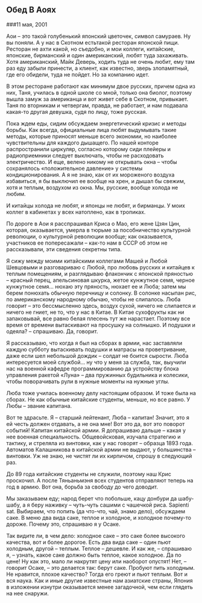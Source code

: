 ## Обед В Аоях

###11 мая, 2001

Аои – это такой голубенький японский цветочек, символ самураев. Ну вы поняли. А у нас в Скотном естьтакой ресторан японской пищи. Ресторан не ахти какой, но съедобно, и мои коллеги, китайские, японские, бирманский и один американский, любят туда захаживать. Хотя американский, Майк Деверь, ходить туда не очень любит, ему там раз еду забыли принести, а клиент, как известно, зверь злопамятный, где его обидели, туда не пойдет. Но за компанию идет.

В этом ресторане работают как минимум двое русских, причем одна из них, Таня, училась в одной школе со мной, только она биолог, поэтому вышла замуж за американца и вот живет себе в Скотном, привыкает. Таня по вторникам и четвергам, правда, не работает, и нам подавала какая-то другая девушка, судя по лицу, тоже русская.

Пока ждем еды, сидим обсуждаем энергетический кризис и методы борьбы. Как всегда, официальные лица любят выдумывать такие методы, которые приносят меньше всего экономии, но наиболее чувствительны для каждого дышащего. По нашей конторе распространили циркуляр, согласно которому сиди плейеры и радиоприемники следует выключать, чтобы не расходовать электричество. И еще, велено никому не открывать окна – чтобы сохранялось «положительное давление» у системы кондиционирования. А я не знаю, как от их мороженого воздуха избавиться, я бы выключил ее вообще на хрен, и дышал бы свежим, хотя и теплым, воздухом из окна. Мы, русские, вообще холода не любим.

И китайцы холода не любят, и японцы не любят, и бирманцы. У моих коллег в кабинетах у всех натоплено, как в тропиках.

По дороге в Аои я расспрашивал Криса о Мао, его жене Цзян Цин, которая, оказывается, умерла в тюрьме за пособничество культурной революции, о культурной революции вообще; как оказывается, участников ее попересажали – как-то нам в СССР об этом не рассказывали, эти сведения секретны типа.

Я сижу между моими китайскими коллегами Машей и Любой Шевцовыми и разговариваю с Любой, про любовь русских и китайцев к теплым помещениям, и разглядываю флакончик с японской пряностью – красный перец, апельсиновая шкурка, жетое кунжутное семя, черное кунжутное семя… нюхаю эту пряность, нюхает ее и Люба; затем мы берем понюхать обычную перечницу и солонку. В солонке насыпан рис, по американскому народному обычаю, чтобы не слипалось. Люба говорит – это бессмысленно здесь, воздух сухой, ничего не слипается и ничего не гниет, не то, что у нас в Китае. В Китае сухофрукты как ни запаковывай, все равно белая плесень тут же нарастает. Поэтому все время от времени вытаскивают на просушку на солнышко. И подушки и одеяла? – спрашиваю. Да, говорит.

Я рассказываю, что когда я был на сборах в армии, нас заставляли каждую субботу вытаскивать подушки и матрасы на проветривание, даже если шел небольшой дождик – солдат не боится сырости. Люба интересуется моей службой… ну что у меня за служба, так, выучили нас на военной кафедре программированию да устройству блока управления ракетой «Луна» – два пружинных будильника и колесики, чтобы поворачивать рули в нужные моменты на нужные углы.

Люба тоже училась военному делу настоящим образом. И тоже была на сборах. Не как обычные китайские студенты, меньше, но все равно. У Любы – звание капитана.

Вот те здрасьте. Я – старший лейтенант, Люба – капитан! Значит, это я ей честь должен отдавать, а не она мне! Вот это да, вот это поворот событий! Капитан китайской армии. Я допрашиваю дальше – какая у нее военная специальность. Общевойсковая, изучала стратегию и тактику, и стреляла из винтовки, как у нас говорят – образца 1893 года. Автоматов Калашникова в китайской армии не выдают, у большинства – винтовки. Уж не знаю, не чистят ли их кирпичом, спрошу в следующий раз.

До 89 года китайские студенты не служили, поэтому наш Крис проскочил. А после Тяньаньмэня всех студентов отправляют теперь на год в армию. Вот она, борьба за свободу до чего доводит.

Мы заказываем еду; народ берет что побольше, кацу донбури да шабу-шабу, а я беру наживку – чуть-чуть сашими с чашечкой риса. Sapienti sat. Выбираем, что попить (да что-что, чай, знамо дело), обсуждаем саке. В меню два вида саке, теплое и холодное, и холодное почему-то дороже. Почему это, спрашиваю я у Осаке.

Так видите ли, в чем дело: холодное саке – это саке более высокого качества, вот и более дорогое. Есть два вида саке – один пьют холодным, другой – теплым. Теплое – дешевле. И как же, – спрашиваю я, – узнать, какое саке должно быть теплое, какое холодное. Да по цене! Ну как это, мало ли накрутят цену или наоборот опустят! Нет, – говорит Осаке, – это делается так: берут саке. Пробуют пить холодным. Не нравится, плохое качество? Тогда его греют и пьют теплым. Вот и вся наука. Как и иные другие известные нам азиатские страны, Япония в изложении изнутри оказывается менее загадочной, чем если глядеть на нее снаружи.